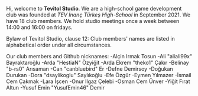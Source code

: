 Hi, welcome to **Tevitol Studio**. We are a high-school game development club was founded at *TEV İnanç Türkeş High-School* in September 2021. We have 18 club members. We hold studio meetings once a week between 14:00 and 16:00 on fridays.

Bylaw of Tevitol Studio, clause 12: Club members' names are listed in alphabetical order under all circumstances.

Our club members and Github nicknames:
-Alçin Irmak	Tosun
-Ali "aliali99x" Bayraktaroğlu
-Arda "HestiaN" Özyiğit
-Arda Ekrem "theko1"	Çakır
-Belinay	"b-rs0" Arısaman 
-Can "canbluebird"	Er
-Defne Demirsoy
-Doğukan Durukan 
-Dora "dsaylikoglu" Saylıkoğlu
-Efe	Özgür
-Eymen Yılmazer
-İsmail Cem Çakmak
-Lara İşcen
-Onur Ilgaz Çelebi
-Osman Cem	Ünver
-Yiğit Fırat Altun
-Yusuf Emin "YusufEmin46" Demir
